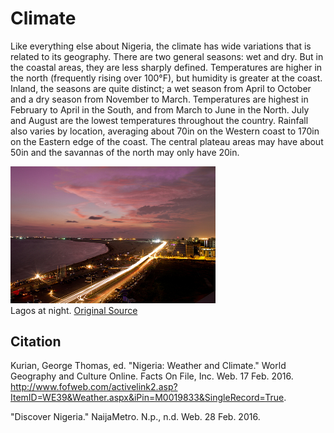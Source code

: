 # Climate

Like everything else about Nigeria, the climate has wide variations that is related to its geography. There are two general seasons: wet and dry. But in the coastal areas, they are less sharply defined. Temperatures are higher in the north (frequently rising over 100°F), but humidity is greater at the coast. Inland, the seasons are quite distinct; a wet season from April to October and a dry season from November to March. Temperatures are highest in February to April in the South, and from March to June in the North. July and August are the lowest temperatures throughout the country. Rainfall also varies by location, averaging about 70in on the Western coast to 170in on the Eastern edge of the coast. The central plateau areas may have about 50in and the savannas of the north may only have 20in.

<a href="http://www.accuweather.com/en/ng/lagos/4607/weather-forecast/4607" class="aw-widget-legal">

</a><div id="awcc1456714104162" class="aw-widget-current"  data-locationkey="4607" data-unit="f" data-language="en-us" data-useip="false" data-uid="awcc1456714104162" width="216px" style="width:216px;"></div><script type="text/javascript" src="http://oap.accuweather.com/launch.js"></script>

<img src="/static/weather/lagos.jpg" style="width:65%;height:65%" onclick="window.open('http://www.naijametro.com/wpress/wp-content/uploads/2012/03/lagos_sunset_Nite_Nadim.jpg')" />
<div class="caption">Lagos at night. <a href="http://www.naijametro.com/wpress/wp-content/uploads/2012/03/lagos_sunset_Nite_Nadim.jpg">Original Source</a></div>

## Citation

Kurian, George Thomas, ed. "Nigeria: Weather and Climate." World Geography and Culture Online. Facts On File, Inc. Web. 17 Feb. 2016. <http://www.fofweb.com/activelink2.asp?ItemID=WE39&Weather.aspx&iPin=M0019833&SingleRecord=True>.

"Discover Nigeria." NaijaMetro. N.p., n.d. Web. 28 Feb. 2016.
